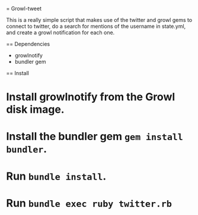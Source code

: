 = Growl-tweet

This is a really simple script that makes use of the twitter and growl gems to connect to twitter, do a search for mentions of the username in state.yml, and create a growl notification for each one.

== Dependencies

* growlnotify
* bundler gem

== Install

# Install growlnotify from the Growl disk image. 
# Install the bundler gem `gem install bundler`. 
# Run `bundle install`.
# Run `bundle exec ruby twitter.rb`